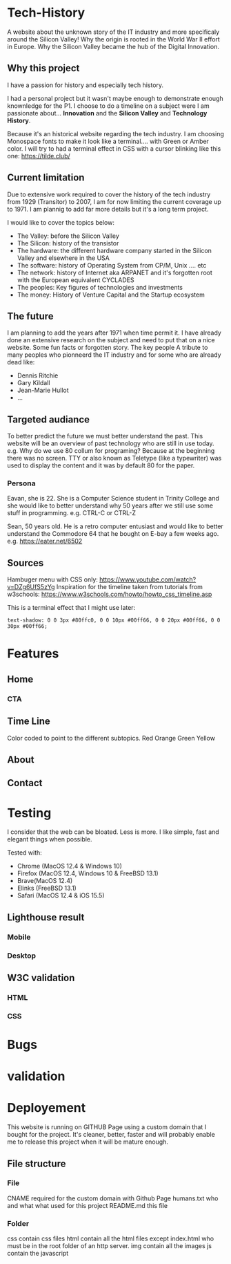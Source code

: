 # Tech-History
A website about the unknown story of the IT industry and more specificaly around the Silicon Valley!
Why the origin is rooted in the World War II effort in Europe.
Why the Silicon Valley became the hub of the Digital Innovation.

## Why this project
I have a passion for history and especially tech history.

I had a personal project but it wasn't maybe enough to demonstrate enough knownledge for the P1.
I choose to do a timeline on a subject were I am passionate about...
**Innovation** and the **Silicon Valley** and **Technology History**.

Because it's an historical website regarding the tech industry. I am choosing Monospace fonts to make it look like a terminal.... with Green or Amber color.
I will try to had a terminal effect in CSS with a cursor blinking like this one:
https://tilde.club/

## Current limitation
Due to extensive work required to cover the history of the tech industry from 1929 (Transitor) to 2007, I am for now limiting the current coverage up to 1971.
I am plannig to add far more details but it's a long term  project.

I would like to cover the topics below:

* The Valley: before the Silicon Valley
* The Silicon: history of the transistor
* The hardware: the different hardware company started in the Silicon Valley and elsewhere in the USA
* The software: history of Operating System from CP/M, Unix .... etc
* The network: history of Internet aka ARPANET and it's forgotten root with the European equivalent CYCLADES
* The peoples: Key figures of technologies and investments
* The money: History of Venture Capital and the Startup ecosystem


## The future
I am planning to add the years after 1971 when time permit it.
I have already done an extensive research on the subject and need to put that on a nice website.
Some fun facts or forgotten story.
The key people 
A tribute to many peoples who pionneerd the IT industry and for some who are already dead like:
- Dennis Ritchie
- Gary Kildall
- Jean-Marie Hullot
- ...

## Targeted audiance

To better predict the future we must better understand the past. This website will be an overview of past technology who are still in use today.
e.g. Why do we use 80 collum for programing? Because at the beginning there was no screen. TTY or also known as Teletype (like a typewriter) was used to display the content and it was by default 80 for the paper.

### Persona

Eavan, she is 22. She is a Computer Science student in Trinity College and she would like to better understand why 50 years after we still use some stuff in programming.
e.g. CTRL-C or CTRL-Z

Sean, 50 years old. He is a retro computer entusiast and would like to better understand the Commodore 64 that he bought on E-bay a few weeks ago.
e.g. https://eater.net/6502

## Sources
Hambuger menu with CSS only: https://www.youtube.com/watch?v=DZg6UfS5zYg
Inspiration for the timeline taken from tutorials from w3schools: https://www.w3schools.com/howto/howto_css_timeline.asp

This is a terminal effect that I might use later:
```color: #f0fff8; /* almost white */
text-shadow: 0 0 3px #80ffc0, 0 0 10px #00ff66, 0 0 20px #00ff66, 0 0 30px #00ff66;
```

# Features

## Home
### CTA

## Time Line

Color coded to point to the different subtopics. 
Red
Orange
Green
Yellow
## About

## Contact

# Testing
I consider that the web can be bloated. Less is more. I like simple, fast and elegant things when possible.

Tested with:
* Chrome (MacOS 12.4 & Windows 10)
* Firefox (MacOS 12.4, Windows 10 & FreeBSD 13.1)
* Brave(MacOS 12.4)
* Elinks (FreeBSD 13.1)
* Safari (MacOS 12.4 & iOS 15.5)

## Lighthouse result

### Mobile
### Desktop

## W3C validation

### HTML
### CSS

# Bugs

# validation

# Deployement
This website is running on GITHUB Page using a custom domain that I bought for the project.
It's cleaner, better, faster and will probably enable me to release this project when it will be mature enough.
 ## File structure
 
 ### File
CNAME       required for the custom domain with Github Page
humans.txt  who and what what used for this project
README.md   this file

 ### Folder
 css    contain css files
 html   contain all the html files except index.html who must be in the root folder of an http server.
 img    contain all the images
 js     contain the javascript





